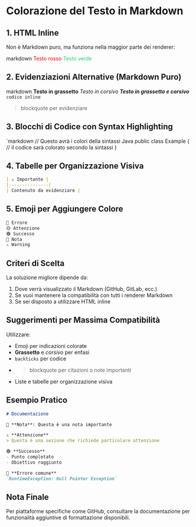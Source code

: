 # Colorazione del Testo in Markdown

## 1. HTML Inline
Non è Markdown puro, ma funziona nella maggior parte dei renderer:

markdown <span style="color:red">Testo rosso</span> <span style="color:#2ecc71">Testo verde</span>


## 2. Evidenziazioni Alternative (Markdown Puro)

markdown **Testo in grassetto** _Testo in corsivo_ _**Testo in grassetto e corsivo**_ `codice inline`

> blockquote per evidenziare


## 3. Blocchi di Codice con Syntax Highlighting

`markdown
// Questo avrà i colori della sintassi Java
public class Example {
// il codice sarà colorato secondo la sintassi
}



## 4. Tabelle per Organizzazione Visiva
```markdown
| ⚠️ Importante | 
|---------------|
| Contenuto da evidenziare |
```

## 5. Emoji per Aggiungere Colore
```markdown
🔴 Errore
🟡 Attenzione
🟢 Successo
📘 Nota
⚠️ Warning
```

## Criteri di Scelta

La soluzione migliore dipende da:
1. Dove verrà visualizzato il Markdown (GitHub, GitLab, ecc.)
2. Se vuoi mantenere la compatibilità con tutti i renderer Markdown
3. Se sei disposto a utilizzare HTML inline

## Suggerimenti per Massima Compatibilità

Utilizzare:
- Emoji per indicazioni colorate
- **Grassetto** e *corsivo* per enfasi
- `backticks` per codice
- > blockquote per citazioni o note importanti
- Liste e tabelle per organizzazione visiva

## Esempio Pratico
```markdown
# Documentazione

📘 **Nota**: Questa è una nota importante

⚠️ **Attenzione**
> Questa è una sezione che richiede particolare attenzione

🟢 **Successo**
- Punto completato
- Obiettivo raggiunto

🔴 **Errore comune**
`RuntimeException: Null Pointer Exception`
```

## Nota Finale
Per piattaforme specifiche come GitHub, consultare la documentazione per funzionalità aggiuntive di formattazione disponibili.
```
